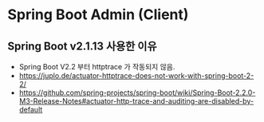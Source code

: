 # Spring Boot Admin (Client)

## Spring Boot v2.1.13 사용한 이유

- Spring Boot V2.2 부터 httptrace 가 작동되지 않음.
- https://juplo.de/actuator-httptrace-does-not-work-with-spring-boot-2-2/
- https://github.com/spring-projects/spring-boot/wiki/Spring-Boot-2.2.0-M3-Release-Notes#actuator-http-trace-and-auditing-are-disabled-by-default
 